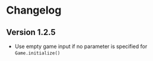 # Changelog

## Version 1.2.5

* Use empty game input if no parameter is specified for `Game.initialize()` 
